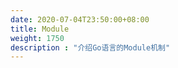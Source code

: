```yaml
---
date: 2020-07-04T23:50:00+08:00
title: Module
weight: 1750
description : "介绍Go语言的Module机制"
---
```




